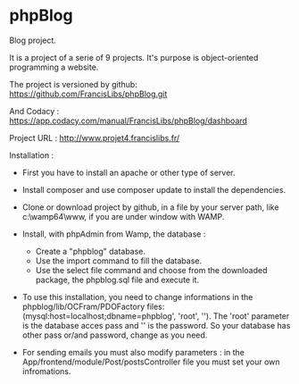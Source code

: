 # phpBlog
Blog project. 

It is a project of a serie of 9 projects.
It's purpose is object-oriented programming a website.

The project is versioned by github: https://github.com/FrancisLibs/phpBlog.git

And Codacy : https://app.codacy.com/manual/FrancisLibs/phpBlog/dashboard

Project URL : http://www.projet4.francislibs.fr/

Installation :

- First you have to install an apache or other type of server.
- Install composer and use composer update to install the dependencies.

- Clone or download project by github, in a file by your server path, like c:\wamp64\www\, if you are under window with WAMP.

- Install, with phpAdmin from Wamp, the database : 
	- Create a "phpblog" database. 
	- Use the import command to fill the database.
	- Use the select file command and choose from the downloaded package, the phpblog.sql file and execute it.

- To use this installation, you need to change informations in the phpblog/lib/OCFram/PDOFactory files: 
	(mysql:host=localhost;dbname=phpblog', 'root', ''). The 'root' parameter is the database acces pass and '' is the password.
	So your database has other pass or/and password, change as you need.

- For sending emails you must also modify parameters : in the App/frontend/module/Post/postsController file you must set your own infromations.

	

